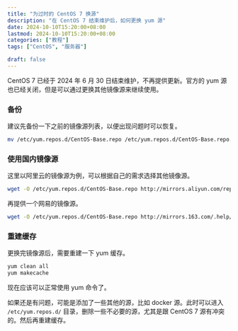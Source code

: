 ```yaml
---
title: "为过时的 CentOS 7 换源"
description: "在 CentOS 7 结束维护后，如何更换 yum 源"
date: 2024-10-10T15:20:00+08:00
lastmod: 2024-10-10T15:20:00+08:00
categories: ["教程"]
tags: ["CentOS", "服务器"]

draft: false
---
```


CentOS 7 已经于 2024 年 6 月 30 日结束维护，不再提供更新。官方的 yum 源也已经关闭，但是可以通过更换其他镜像源来继续使用。

### 备份

建议先备份一下之前的镜像源列表，以便出现问题时可以恢复。

```bash
mv /etc/yum.repos.d/CentOS-Base.repo /etc/yum.repos.d/CentOS-Base.repo.bak
```

### 使用国内镜像源

这里以阿里云的镜像源为例，可以根据自己的需求选择其他镜像源。

```bash
wget -O /etc/yum.repos.d/CentOS-Base.repo http://mirrors.aliyun.com/repo/Centos-7.repo
```

再提供一个网易的镜像源。

```bash
wget -O /etc/yum.repos.d/CentOS-Base.repo http://mirrors.163.com/.help/CentOS7-Base-163.repo
```

### 重建缓存

更换完镜像源后，需要重建一下 yum 缓存。

```bash
yum clean all
yum makecache
```

现在应该可以正常使用 yum 命令了。

如果还是有问题，可能是添加了一些其他的源，比如 docker 源。此时可以进入 `/etc/yum.repos.d/` 目录，删除一些不必要的源，尤其是跟 CentOS 7 源有冲突的。然后再重建缓存。
